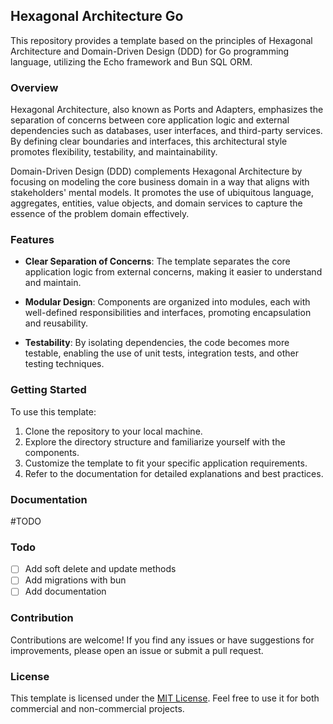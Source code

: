 ## Hexagonal Architecture Go

This repository provides a template based on the principles of Hexagonal Architecture and Domain-Driven Design (DDD) for Go programming language, utilizing the Echo framework and Bun SQL ORM. 

### Overview

Hexagonal Architecture, also known as Ports and Adapters, emphasizes the separation of concerns between core application logic and external dependencies such as databases, user interfaces, and third-party services. By defining clear boundaries and interfaces, this architectural style promotes flexibility, testability, and maintainability.

Domain-Driven Design (DDD) complements Hexagonal Architecture by focusing on modeling the core business domain in a way that aligns with stakeholders' mental models. It promotes the use of ubiquitous language, aggregates, entities, value objects, and domain services to capture the essence of the problem domain effectively.

### Features

- **Clear Separation of Concerns**: The template separates the core application logic from external concerns, making it easier to understand and maintain.
  
- **Modular Design**: Components are organized into modules, each with well-defined responsibilities and interfaces, promoting encapsulation and reusability.

- **Testability**: By isolating dependencies, the code becomes more testable, enabling the use of unit tests, integration tests, and other testing techniques.

### Getting Started

To use this template:

1. Clone the repository to your local machine.
2. Explore the directory structure and familiarize yourself with the components.
3. Customize the template to fit your specific application requirements.
4. Refer to the documentation for detailed explanations and best practices.

### Documentation

#TODO

### Todo

- [ ] Add soft delete and update methods
- [ ] Add migrations with bun
- [ ] Add documentation

### Contribution

Contributions are welcome! If you find any issues or have suggestions for improvements, please open an issue or submit a pull request.

### License

This template is licensed under the [MIT License](LICENSE). Feel free to use it for both commercial and non-commercial projects.
